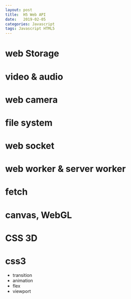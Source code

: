 ```yaml
---
layout: post
title:  H5 Web API
date:   2019-02-05 
categories: Javascript 
tags: Javascript HTML5 
---
```


# web Storage

# video & audio

# web camera

# file system

# web socket

# web worker & server worker

# fetch

# canvas, WebGL

# CSS 3D

# css3

- transition
- animation
- flex
- viewport